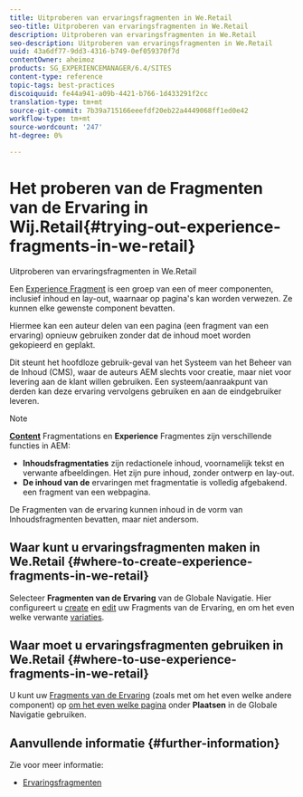 ```yaml
---
title: Uitproberen van ervaringsfragmenten in We.Retail
seo-title: Uitproberen van ervaringsfragmenten in We.Retail
description: Uitproberen van ervaringsfragmenten in We.Retail
seo-description: Uitproberen van ervaringsfragmenten in We.Retail
uuid: 43a6df77-9dd3-4316-b749-0ef059370f7d
contentOwner: aheimoz
products: SG_EXPERIENCEMANAGER/6.4/SITES
content-type: reference
topic-tags: best-practices
discoiquuid: fe44a941-a09b-4421-b766-1d433291f2cc
translation-type: tm+mt
source-git-commit: 7b39a715166eeefdf20eb22a4449068ff1ed0e42
workflow-type: tm+mt
source-wordcount: '247'
ht-degree: 0%

---
```



# Het proberen van de Fragmenten van de Ervaring in Wij.Retail{#trying-out-experience-fragments-in-we-retail}

Uitproberen van ervaringsfragmenten in We.Retail

Een [Experience Fragment](/help/sites-authoring/experience-fragments.md) is een groep van een of meer componenten, inclusief inhoud en lay-out, waarnaar op pagina&#39;s kan worden verwezen. Ze kunnen elke gewenste component bevatten.

Hiermee kan een auteur delen van een pagina (een fragment van een ervaring) opnieuw gebruiken zonder dat de inhoud moet worden gekopieerd en geplakt.

Dit steunt het hoofdloze gebruik-geval van het Systeem van het Beheer van de Inhoud (CMS), waar de auteurs AEM slechts voor creatie, maar niet voor levering aan de klant willen gebruiken. Een systeem/aanraakpunt van derden kan deze ervaring vervolgens gebruiken en aan de eindgebruiker leveren.

>[!NOTE]
>
>**[Content](/help/sites-developing/we-retail-content-fragments.md)** Fragmentations en  **Experience** Fragmentes zijn verschillende functies in AEM:
>
>* **Inhoudsfragmentaties** zijn redactionele inhoud, voornamelijk tekst en verwante afbeeldingen. Het zijn pure inhoud, zonder ontwerp en lay-out.
>* **De inhoud van de** ervaringen met fragmentatie is volledig afgebakend. een fragment van een webpagina.

>
>
De Fragmenten van de ervaring kunnen inhoud in de vorm van Inhoudsfragmenten bevatten, maar niet andersom.

## Waar kunt u ervaringsfragmenten maken in We.Retail {#where-to-create-experience-fragments-in-we-retail}

Selecteer **Fragmenten van de Ervaring** van de Globale Navigatie. Hier configureert u [create](/help/sites-authoring/experience-fragments.md#creating-an-experience-fragment) en [edit](/help/sites-authoring/experience-fragments.md#editing-your-experience-fragment) uw Fragments van de Ervaring, en om het even welke verwante [variaties](/help/sites-authoring/experience-fragments.md#creating-an-experience-fragment-variation).

## Waar moet u ervaringsfragmenten gebruiken in We.Retail {#where-to-use-experience-fragments-in-we-retail}

U kunt uw [Fragments van de Ervaring](/help/sites-authoring/experience-fragments.md#using-your-experience-fragment) (zoals met om het even welke andere component) op [om het even welke pagina](/help/sites-authoring/editing-content.md) onder **Plaatsen** in de Globale Navigatie gebruiken.

## Aanvullende informatie {#further-information}

Zie voor meer informatie:

* [Ervaringsfragmenten](/help/sites-authoring/experience-fragments.md)

